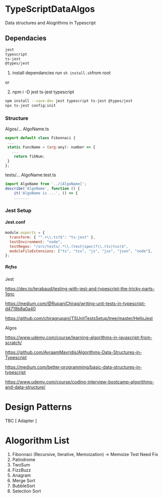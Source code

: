 # TypeScriptDataAlgos

Data structures and Alogrithms in Typescript

## Dependacies

```bash
jest
typescript
ts-jest
@types/jest
```

1. install dependancies run `sh install.sh`from root

or

2. npm i -D jest ts-jest typescript

```bash
npm install --save-dev jest typescript ts-jest @types/jest
npx ts-jest config:init
```

### Structure

Algos/...
AlgoName.ts

```js
export default class Fibonnaci {
 ...
 static FuncName = (arg:any): number => {
   ...
    return fibNum;
 }
};
```

tests/...
AlgoName.test.ts

```js
import AlgoName from '../[AlgoName]';
describe('AlgoName', function () {
    it('AlgoName is ...', () => {
    .......
```

### Jest Setup

#### Jest.conf

```js
module.exports = {
  transform: { "^.+\\.ts?$": "ts-jest" },
  testEnvironment: "node",
  testRegex: "/src/tests/.*\\.(test|spec)?\\.(ts|tsx)$",
  moduleFileExtensions: ["ts", "tsx", "js", "jsx", "json", "node"],
};
```

##### Refss

Jest

https://dev.to/terabaud/testing-with-jest-and-typescript-the-tricky-parts-1gnc

https://medium.com/@RupaniChirag/writing-unit-tests-in-typescript-d4719b8a0a40

https://github.com/chiragrupani/TSUnitTestsSetup/tree/master/HelloJest

Algos

https://www.udemy.com/course/learning-algorithms-in-javascript-from-scratch/

https://github.com/AvraamMavridis/Algorithms-Data-Structures-in-Typescript

https://medium.com/better-programming/basic-data-structures-in-typescript

https://www.udemy.com/course/coding-interview-bootcamp-algorithms-and-data-structure/

# Design Patterns

TBC [ Adapter ]

# Alogorithm List

1. Fibonnaci (Recursive, Iterative, Memoization) -> Memoize Test Need Fix
2. Palindrome
3. TwoSum
4. FizzBuzz
5. Anagram
6. Merge Sort
7. BubbleSort
8. Selection Sort
